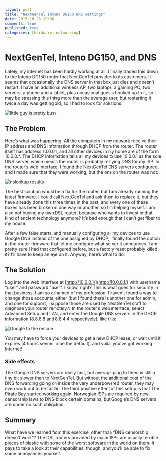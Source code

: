```yaml
---
layout: post
title: "NextGenTel Inteno DG150 DNS settings"
date: 2015-10-26 19:30
comments: true
published: true
categories: [hardware, networking]
---
```


# NextGenTel, Inteno DG150, and DNS

Lately, my internet has been hardly working at all. I finally traced this down to the Inteno DG150 router that NextGenTel provides to its customers. It seems that occasionally, the DNS server in that box just dies and doesn’t restart. I have an additional wireless AP, two laptops, a gaming PC, two servers, a phone and a tablet, plus occasional guests hooked up to it, so I may be stressing this thing more than the average user, but restarting it twice a day was getting old, so I had to look for solutions.

![little guy is pretty busy](http://i.imgur.com/9ITj77Y.gif)

## The Problem
Here’s what was happening: All the computers in my network receive their IP address and DNS information through DHCP from the router. The router itself has address 10.0.0.1, and all other devices in my home are of the form 10.0.0.*. The DHCP information tells all my devices to use 10.0.0.1 as the sole DNS server, which means the router is probably relaying DNS for my ISP. In the router’s web interface, I found the NextGenTel DNS servers configured, and I made sure that they were working, but the one on the router was not:

![nslookup results](https://i.imgur.com/4BhOwtc.png)

The best solution would be a fix for the router, but I am already running the latest firmware. I could call NextGenTel and ask them to replace it, but they have already done this three times in the past, and every one of these boxes has been broken in one way or another, so I’m helping myself. I am also not buying my own DSL router, because who wants to invest in that kind of ancient technology anymore? It’s bad enough that I can’t get fiber to my house.

After a few false starts, and manually configuring all my devices to use Google DNS instead of the one assigned by DHCP, I finally found the option in the router firmware that let me configure what server it announces. I am pretty sure I had that configured before, but a factory reset probably killed it? I’ll have to keep an eye on it. Anyway, here’s what to do:

## The Solution

Log into the web interface at [http://10.0.0.1/](http://10.0.0.1/) with username “user” and password “user”. I know, right? This is what goes for security in that business, I am so ashamed of my profession. I haven’t found a way to change those accounts, either (but I found there is another one for admin, and one for support, I suppose those are used by NextGenTel staff to diagnose your router remotely?)
In the router’s web interface, select Advanced Setup and LAN, and enter the Google DNS servers in the DHCP information (8.8.8.8 and 8.8.4.4 respectively), like this:

![Google to the rescue](https://i.imgur.com/jqzbiEK.png)

You may have to force your devices to get a new DHCP lease, or wait until it expires (4 hours seems to be the default), and voila! you’ve got working Internet!

### Side effects
The Google DNS servers are really fast, but average ping to them is still a tiny bit slower than to NextGenTel. But without the additional cost of the DNS forwarding going on inside the very underpowered router, they may even work out to be faster.
The third positive effect of this setup is that The Pirate Bay started working again. Norwegian ISPs are required by new censorship laws to DNS-block certain domains, but Google’s DNS servers are under no such obligation.

## Summary

What have we learned from this exercise, other than “DNS censorship doesn’t work”? The DSL routers provided by major ISPs are usually terrible pieces of plastic with some of the worst software in the world on them. It pays to take a look at their capabilities, though, and you’ll be able to fix some annoyances yourself.

